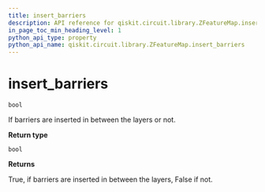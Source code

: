 ```yaml
---
title: insert_barriers
description: API reference for qiskit.circuit.library.ZFeatureMap.insert_barriers
in_page_toc_min_heading_level: 1
python_api_type: property
python_api_name: qiskit.circuit.library.ZFeatureMap.insert_barriers
---
```


# insert\_barriers

<span id="qiskit.circuit.library.ZFeatureMap.insert_barriers" />

`bool`

If barriers are inserted in between the layers or not.

**Return type**

`bool`

**Returns**

True, if barriers are inserted in between the layers, False if not.

